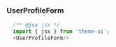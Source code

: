 ### UserProfileForm

```js
  /** @jsx jsx */
  import { jsx } from 'theme-ui';
  <UserProfileForm/>
```
